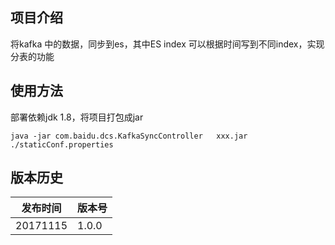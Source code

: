 ## 项目介绍
将kafka 中的数据，同步到es，其中ES index 可以根据时间写到不同index，实现分表的功能

## 使用方法
部署依赖jdk 1.8，将项目打包成jar
```
java -jar com.baidu.dcs.KafkaSyncController   xxx.jar ./staticConf.properties
```

## 版本历史
发布时间 |版本号
----|------
20171115 | 1.0.0
